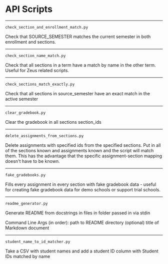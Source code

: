 API Scripts
===
---
`check_section_and_enrollment_match.py`

Check that SOURCE_SEMESTER matches the current semester in both enrollment and sections.

---
`check_section_name_match.py`

Check that all sections in a term have a match by name in the other term.
Useful for Zeus related scripts.


---
`check_sections_match_exactly.py`

Check that all sections in source_semester have an exact match in the active semester

---
`clear_gradebook.py`

Clear the gradebook in all sections section_ids

---
`delete_assignments_from_sections.py`

Delete assignments with specified ids from the specified sections.
Put in all of the sections known and assignments known and the script will match them.
This has the advantage that the specific assignment-section mapping doesn't have to be known.


---
`fake_gradebooks.py`


Fills every assignment in every section with fake gradebook data - useful
for creating fake gradebook data for demo schools or support trial schools.


---
`readme_generator.py`

Generate README from docstrings in files in folder passed in via stdin

Command Line Args (in order):
    path to README directory
    (optional) title of Markdown document


---
`student_name_to_id_matcher.py`

Take a CSV with student names and add a student ID column with Student IDs matched by name


